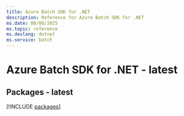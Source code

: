 ```yaml
---
title: Azure Batch SDK for .NET
description: Reference for Azure Batch SDK for .NET
ms.date: 08/08/2025
ms.topic: reference
ms.devlang: dotnet
ms.service: batch
---
```

# Azure Batch SDK for .NET - latest
## Packages - latest
[!INCLUDE [packages](batch-index.md)]